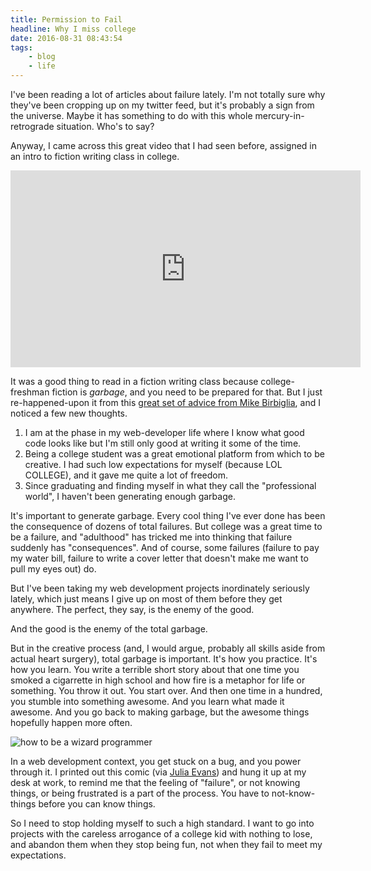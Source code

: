 ```yaml
---
title: Permission to Fail
headline: Why I miss college
date: 2016-08-31 08:43:54
tags:
	- blog
	- life
---
```


I've been reading a lot of articles about failure lately. I'm not totally sure why they've been cropping up on my twitter feed, but it's probably a sign from the universe. Maybe it has something to do with this whole mercury-in-retrograde situation. Who's to say?

Anyway, I came across this great video that I had seen before, assigned in an intro to fiction writing class in college.

<div class="in-post-media">
	<iframe width="560" height="315" src="https://www.youtube.com/embed/BI23U7U2aUY" frameborder="0" allowfullscreen></iframe>	
</div>

It was a good thing to read in a fiction writing class because college-freshman fiction is *garbage*, and you need to be prepared for that. But I just re-happened-upon it from this [great set of advice from Mike Birbiglia][mike], and I noticed a few new thoughts.

1. I am at the phase in my web-developer life where I know what good code looks like but I'm still only good at writing it some of the time. 
2. Being a college student was a great emotional platform from which to be creative. I had such low expectations for myself (because LOL COLLEGE), and it gave me quite a lot of freedom. 
3. Since graduating and finding myself in what they call the "professional world", I haven't been generating enough garbage.

It's important to generate garbage. Every cool thing I've ever done has been the consequence of dozens of total failures. But college was a great time to be a failure, and "adulthood" has tricked me into thinking that failure suddenly has "consequences". And of course, some failures (failure to pay my water bill, failure to write a cover letter that doesn't make me want to pull my eyes out) do. 

But I've been taking my web development projects inordinately seriously lately, which just means I give up on most of them before they get anywhere. The perfect, they say, is the enemy of the good. 

And the good is the enemy of the total garbage. 

But in the creative process (and, I would argue, probably all skills aside from actual heart surgery), total garbage is important. It's how you practice. It's how you learn. You write a terrible short story about that one time you smoked a cigarrette in high school and how fire is a metaphor for life or something. You throw it out. You start over. And then one time in a hundred, you stumble into something awesome. And you learn what made it awesome. And you go back to making garbage, but the awesome things hopefully happen more often. 

<img class="in-post-media" style="max-width: 600px;" src="http://jvns.ca/images/drawings/wizard-programmer.png" alt="how to be a wizard programmer">

In a web development context, you get stuck on a bug, and you power through it. I printed out this comic (via [Julia Evans][julia]) and hung it up at my desk at work, to remind me that the feeling of "failure", or not knowing things, or being frustrated is a part of the process. You have to not-know-things before you can know things. 

So I need to stop holding myself to such a high standard. I want to go into projects with the careless arrogance of a college kid with nothing to lose, and abandon them when they stop being fun, not when they fail to meet my expectations. 



[mike]: http://www.nytimes.com/2016/09/04/movies/mike-birbiglias-6-tips-for-making-it-small-in-hollywood-or-anywhere.html?partner=rss&emc=rss&utm_medium=twitter&utm_source=twitterfeed
[julia]:http://jvns.ca/zines/